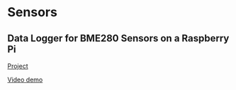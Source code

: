 # Sensors

## Data Logger for BME280 Sensors on a Raspberry Pi
[Project](CS50x)

[Video demo](https://youtu.be/62MMcRAne60)
